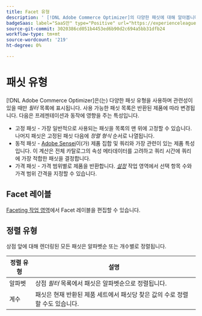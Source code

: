 ```yaml
---
title: Facet 유형
description: ' [!DNL Adobe Commerce Optimizer]의 다양한 패싯에 대해 알아봅니다.'
badgeSaas: label="SaaS만" type="Positive" url="https://experienceleague.adobe.com/ko/docs/commerce/user-guides/product-solutions" tooltip="Adobe Commerce as a Cloud Service 및 Adobe Commerce Optimizer 프로젝트에만 적용됩니다(Adobe 관리 SaaS 인프라)."
source-git-commit: 3020386cd051b4453ed6b90d2c694a5bb31dfb24
workflow-type: tm+mt
source-wordcount: '219'
ht-degree: 0%

---
```


# 패싯 유형

[!DNL Adobe Commerce Optimizer]은(는) 다양한 패싯 유형을 사용하며 관련성이 있을 때만 *필터* 목록에 표시됩니다. 사용 가능한 패싯 목록은 반환된 제품에 따라 변경됩니다. 다음은 프레젠테이션과 동작에 영향을 주는 특성입니다.

- 고정 패싯 - 가장 일반적으로 사용되는 패싯을 목록의 맨 위에 고정할 수 있습니다. 나머지 패싯은 고정된 패싯 다음에 *정렬 형식* 순서로 나열됩니다.
- 동적 패싯 - [Adobe Sensei](https://www.adobe.com/sensei.html)이(가) 제품 집합 및 쿼리와 가장 관련이 있는 제품 특성입니다. 이 계산은 전체 카탈로그의 속성 메타데이터를 고려하고 쿼리 시간에 쿼리에 가장 적합한 패싯을 결정합니다.
- 가격 패싯 - 가격 범위별로 제품을 반환합니다. [*설정*](../../settings.md) 작업 영역에서 선택 항목 수와 가격 범위 간격을 지정할 수 있습니다.

## Facet 레이블

[Faceting 작업 영역](workspace.md)에서 Facet 레이블을 편집할 수 있습니다.

## 정렬 유형

상점 앞에 대해 렌더링된 모든 패싯은 알파벳순 또는 개수별로 정렬됩니다.

| 정렬 유형 | 설명 |
|--- |--- |
| 알파벳 | 상점 *필터* 목록에서 패싯은 알파벳순으로 정렬됩니다. |
| 계수 | 패싯은 현재 반환된 제품 세트에서 패싯당 찾은 값의 수로 정렬할 수도 있습니다. |

